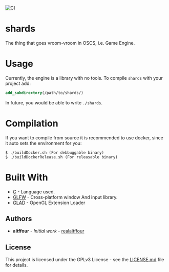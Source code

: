 ![CI](https://github.com/OpenSource-CounterStrike/shards/workflows/CI/badge.svg)<br>
# shards
The thing that goes vroom-vroom in OSCS, i.e. Game Engine.

# Usage

Currently, the engine is a library with no tools. To compile ```shards``` with your project add:
```cmake
add_subdirectory(/path/to/shards/)
```

In future, you would be able to write ```./shards```.

# Compilation

If you want to compile from source it is recommended to use docker, since it auto sets the environment for you:
```shell
$ ./buildDocker.sh (For debbuggable binary)
$ ./buildDockerRelease.sh (For releasable binary)
```

# Built With

- [C](https://en.wikipedia.org/wiki/C_programming_language) - Language used.
- [GLFW](https://www.glfw.org/) - Cross-platform window And input library.
- [GLAD](https://glad.dav1d.de/) - OpenGL Extension Loader

## Authors

* **altffour** - *Initial work* - [realaltffour](https://github.com/realaltffour)

## License
This project is licensed under the GPLv3 License - see the [LICENSE.md](LICENSE.md) file for details.
